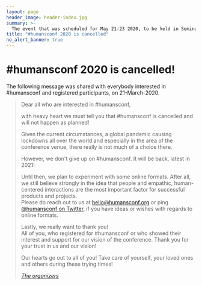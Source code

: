 ```yaml
---
layout: page
header_image: header-index.jpg
summary: >-
  The event that was scheduled for May 21-23 2020, to be held in SeminarZentrum Rückersbach in Germany, is cancelled.
title: "#humansconf 2020 is cancelled"
no_alert_banner: true
---
```


# #humansconf 2020 is cancelled!

The following message was shared with everybody interested in #humansconf and registered participants, on 21-March-2020.

> Dear all who are interested in #humansconf,
> 
> with heavy heart we must tell you that #humansconf is cancelled and will not happen as planned!
> 
> Given the current circumstances, a global pandemic causing lockdowns all over the world and especially in the area of the conference venue, there really is not much of a choice there.
> 
> However, we don't give up on #humansconf. It will be back, latest in 2021!
> 
> Until then, we plan to experiment with some online formats. After all, we still believe strongly in the idea that people and empathic, human-centered interactions are the most important factor for successful products and projects.  
> Please do reach out to us at [hello@humansconf.org](mailto:hello@humansconf.org) or ping [@humansconf on Twitter](https://twitter.com/humansconf), if you have ideas or wishes with regards to online formats.
>
> Lastly, we really want to thank you!  
> All of you, who registered for #humansconf or who showed their interest and support for our vision of the conference. Thank you for your trust in us and our vision!
> 
> Our hearts go out to all of you! Take care of yourself, your loved ones and others during these trying times!
>
> <i>[The organizers](/organizers)</i>

